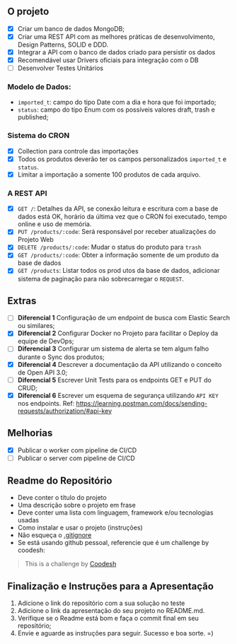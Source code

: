 ## O projeto

- [X] Criar um banco de dados MongoDB;
- [X] Criar uma REST API com as melhores práticas de desenvolvimento, Design Patterns, SOLID e DDD.
- [X] Integrar a API com o banco de dados criado para persistir os dados
- [X] Recomendável usar Drivers oficiais para integração com o DB
- [ ] Desenvolver Testes Unitários

### Modelo de Dados:

- `imported_t`: campo do tipo Date com a dia e hora que foi importado;
- `status`: campo do tipo Enum com os possíveis valores draft, trash e published;

### Sistema do CRON

- [X] Collection para controle das importações
- [X] Todos os produtos deverão ter os campos personalizados `imported_t` e `status`.
- [X] Limitar a importação a somente 100 produtos de cada arquivo.

### A REST API

- [X] `GET /`: Detalhes da API, se conexão leitura e escritura com a base de dados está OK, horário da última vez que o CRON foi executado, tempo online e uso de memória.
- [X] `PUT /products/:code`: Será responsável por receber atualizações do Projeto Web
- [X] `DELETE /products/:code`: Mudar o status do produto para `trash`
- [X] `GET /products/:code`: Obter a informação somente de um produto da base de dados
- [X] `GET /products`: Listar todos os prod utos da base de dados, adicionar sistema de paginação para não sobrecarregar o `REQUEST`.

## Extras

- [ ] **Diferencial 1** Configuração de um endpoint de busca com Elastic Search ou similares;
- [X] **Diferencial 2** Configurar Docker no Projeto para facilitar o Deploy da equipe de DevOps;
- [ ] **Diferencial 3** Configurar um sistema de alerta se tem algum falho durante o Sync dos produtos;
- [X] **Diferencial 4** Descrever a documentação da API utilizando o conceito de Open API 3.0;
- [ ] **Diferencial 5** Escrever Unit Tests para os endpoints  GET e PUT do CRUD;
- [X] **Diferencial 6** Escrever um esquema de segurança utilizando `API KEY` nos endpoints. Ref: https://learning.postman.com/docs/sending-requests/authorization/#api-key

## Melhorias

- [X] Publicar o worker com pipeline de CI/CD
- [ ] Publicar o server com pipeline de CI/CD

## Readme do Repositório

- Deve conter o título do projeto
- Uma descrição sobre o projeto em frase
- Deve conter uma lista com linguagem, framework e/ou tecnologias usadas
- Como instalar e usar o projeto (instruções)
- Não esqueça o [.gitignore](https://www.toptal.com/developers/gitignore)
- Se está usando github pessoal, referencie que é um challenge by coodesh:

> This is a challenge by [Coodesh](https://coodesh.com/)

## Finalização e Instruções para a Apresentação

1. Adicione o link do repositório com a sua solução no teste
2. Adicione o link da apresentação do seu projeto no README.md.
3. Verifique se o Readme está bom e faça o commit final em seu repositório;
4. Envie e aguarde as instruções para seguir. Sucesso e boa sorte. =)
